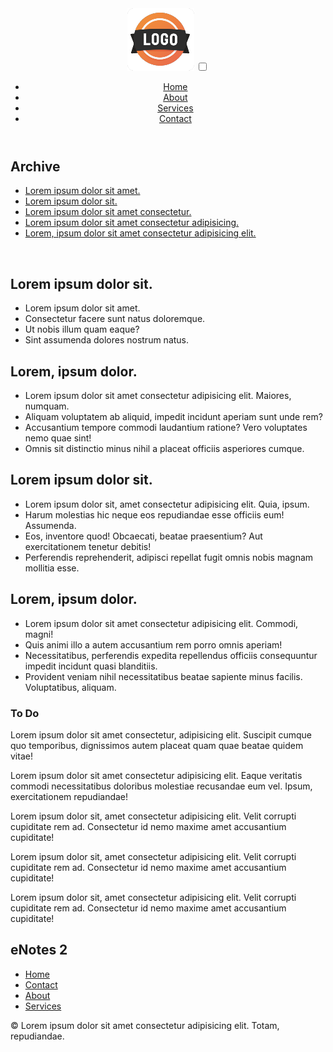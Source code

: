 <!-- <!DOCTYPE html> -->
<!--[if lt IE 7]>      <html class="no-js lt-ie9 lt-ie8 lt-ie7"> <![endif]-->
<!--[if IE 7]>         <html class="no-js lt-ie9 lt-ie8"> <![endif]-->
<!--[if IE 8]>         <html class="no-js lt-ie9"> <![endif]-->
<!--[if gt IE 8]>      <html class="no-js"> <!--<![endif]-->
<html>
    <head>
        <meta charset="utf-8">
        <meta http-equiv="X-UA-Compatible" content="IE=edge">
        <title>eNotes</title>
        <meta name="description" content="">
        <meta name="viewport" content="width=device-width, initial-scale=1">
        <link href="https://cdnjs.cloudflare.com/ajax/libs/font-awesome/5.12.0-2/css/all.min.css" rel="stylesheet">
        <link rel="stylesheet" href="style.css">
        <meta name="stylesheet" href="local.reset.css">
        <link rel="shortcut icon" href="/eNotes/favicon.ico">
    </head>
    <body>
        <!--[if lt IE 7]>
            <p class="browsehappy">You are using an <strong>outdated</strong> browser. Please <a href="#">upgrade your browser</a> to improve your experience.</p>
        <![endif]-->
        <div class="grid-container">
            <header class="menu">
                <!-- <h1 class="enotes">eNotes</h1> -->
                <div class="menu-wrap">
                    <img src="./images/logo.png" alt="" class="logo-img">
                    <input type="checkbox" id="checkbox">
                    <nav>
                        <ul>
                            <li><a href="http://#home">Home</a></li>
                            <li><a href="http://#about">About</a></li>
                            <li><a href="http://#services">Services</a></li>
                            <li><a href="http://#contact">Contact</a></li>
                        </ul>
                    </nav>
                    <label for="checkbox">
                        <i class="fa fa-bars menu-icon"></i>
                     </label>
                </div>
            </header>
            <div class="sidebarleft">
                <h2 class="heading">Archive</h2>
                <nav>
                    <ul class="topiclist">
                        <li><a href="/innerpages/first.html">Lorem ipsum dolor sit amet.</a></li>
                        <li><a href="/innerpages/second.html">Lorem ipsum dolor sit.</a></li>
                        <li><a href="/innerpages/third.html">Lorem ipsum dolor sit amet consectetur.</a></li>
                        <li><a href="/innerpages/fourth.html">Lorem ipsum dolor sit amet consectetur adipisicing.</a></li>
                        <li><a href="/innerpages/fifth.html">Lorem, ipsum dolor sit amet consectetur adipisicing elit.</a></li>
                    </ul>
                </nav>
            </div>
            <div class="main">
                <div class="image">
                    <picture>
                        <img src="https://placehold.it/500x350" alt="" 
                        srcset="https://placehold.it/500x350, https://placehold.it/300x150">
                    </picture>
                </div>
              <div class="newnotes">
                <h2>Lorem ipsum dolor sit.</h2>
                <ul class="starred">
                    <li class="item">Lorem ipsum dolor sit amet.</li>
                    <li class="item">Consectetur facere sunt natus doloremque.</li>
                    <li class="item">Ut nobis illum quam eaque?</li>
                    <li class="item">Sint assumenda dolores nostrum natus.</li>
                </ul>
              </div>
              <div class="newlistsection">
                  <h2>Lorem, ipsum dolor.</h2>
                <ul class="newlist">
                    <li class="item">Lorem ipsum dolor sit amet consectetur adipisicing elit. Maiores, numquam.</li>
                    <li class="item">Aliquam voluptatem ab aliquid, impedit incidunt aperiam sunt unde rem?</li>
                    <li class="item">Accusantium tempore commodi laudantium ratione? Vero voluptates nemo quae sint!</li>
                    <li class="item">Omnis sit distinctio minus nihil a placeat officiis asperiores cumque.</li>
                </ul>
              </div>
              <div class="recentsection">
                  <h2>Lorem ipsum dolor sit.</h2>
                  <ul class="recentlist">
                      <li class="item">Lorem ipsum dolor sit, amet consectetur adipisicing elit. Quia, ipsum.</li>
                      <li class="item">Harum molestias hic neque eos repudiandae esse officiis eum! Assumenda.</li>
                      <li class="item">Eos, inventore quod! Obcaecati, beatae praesentium? Aut exercitationem tenetur debitis!</li>
                      <li class="item">Perferendis reprehenderit, adipisci repellat fugit omnis nobis magnam mollitia esse.</li>
                  </ul>
              </div>
              <div class="old">
                <h2>Lorem, ipsum dolor.</h2>
                <ul class="oldlist">
                    <li class="item">Lorem ipsum dolor sit amet consectetur adipisicing elit. Commodi, magni!</li>
                    <li class="item">Quis animi illo a autem accusantium rem porro omnis aperiam!</li>
                    <li class="item">Necessitatibus, perferendis expedita repellendus officiis consequuntur impedit incidunt quasi blanditiis.</li>
                    <li class="item">Provident veniam nihil necessitatibus beatae sapiente minus facilis. Voluptatibus, aliquam.</li>
                </ul>
              </div>
            </div>
            <div class="sidebarright">
                <h3>To Do</h3>
                <div class="economics">
                    <p>
                        Lorem ipsum dolor sit amet consectetur, adipisicing elit. Suscipit cumque quo temporibus, dignissimos autem placeat quam quae beatae quidem vitae!
                    </p>
                </div>
                <div class="projects">
                    <p>Lorem ipsum dolor sit amet consectetur adipisicing elit. Eaque veritatis commodi necessitatibus doloribus molestiae recusandae eum vel. Ipsum, exercitationem repudiandae!   </p>
                </div>
                <div class="economics">
                    <p>Lorem ipsum dolor sit, amet consectetur adipisicing elit. Velit corrupti cupiditate rem ad. Consectetur id nemo maxime amet accusantium cupiditate!</p>
                </div>
                <div class="economics">
                    <p>Lorem ipsum dolor sit, amet consectetur adipisicing elit. Velit corrupti cupiditate rem ad. Consectetur id nemo maxime amet accusantium cupiditate!</p>
                </div>
                <div class="economics">
                    <p>Lorem ipsum dolor sit, amet consectetur adipisicing elit. Velit corrupti cupiditate rem ad. Consectetur id nemo maxime amet accusantium cupiditate!</p>
                </div>
            </div>
            <div class="footer">
                <div class="mwrapper">
                    <h2 class="enotes">eNotes 2</h2>
                    <nav class="ftr">
                        <ul>
                            <li class="item"><a href="http://#lorem">Home</a></li>
                            <li class="item"><a href="http://##ispum">Contact</a></li>
                            <li class="item"><a href="http://#dolor">About</a></li>
                            <li class="item"><a href="http://#sitsse">Services</a></li>
                        </ul>
                    </nav>      
                </div>
                <p class="cp">&copy; Lorem ipsum dolor sit amet consectetur adipisicing elit. Totam, repudiandae.</p> 
            </div>
          </div>
        <script src="" async defer></script>
    </body>
</html>